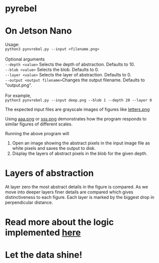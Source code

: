 # pyrebel
# On Jetson Nano
Usage:<br>
```python3 pynvrebel.py --input <filename.png>```<br><br>
Optional arguments<br>
```--depth <value>``` Selects the depth of abstraction. Defaults to 10.<br>
```--blob <value>``` Selects the blob. Defaults to 0.<br>
```--layer <value>``` Selects the layer of abstraction. Defaults to 0.<br>
```--output <output filename>```Changes the output filename. Defaults to "output.png".<br><br>
For example,<br>
```python3 pynvrebel.py --input deep.png --blob 1 --depth 20 --layer 0```<br>

The expected input files are grayscale images of figures like <a href="https://github.com/ps-nithin/pyrebel/blob/main/letters.png">letters.png</a><br>

Using <a href="https://github.com/ps-nithin/pyrebel/blob/main/aaa.png">aaa.png</a> or <a href="https://github.com/ps-nithin/pyrebel/blob/main/sss.png">sss.png</a> demonstrates how the program responds to similar figures of different scales.<br>

Running the above program will 
1. Open an image showing the abstract pixels in the input image file as white pixels and saves the output to disk.
2. Display the layers of abstract pixels in the blob for the given depth.

# Layers of abstraction

At layer zero the most abstract details in the figure is compared. As we move into deeper layers finer details are compared which gives distinctiveness to each figure. Each layer is marked by the biggest drop in perpendicular distance.
# Read more about the logic implemented <a href="https://github.com/ps-nithin/pyrebel/blob/main/intro-r2.pdf">here</a>

# Let the data shine!
